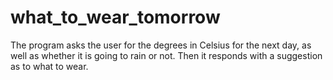 # what_to_wear_tomorrow
The program asks the user for the degrees in Celsius for the next day, as well as whether it is going to rain or not. Then it responds with a suggestion as to what to wear.
